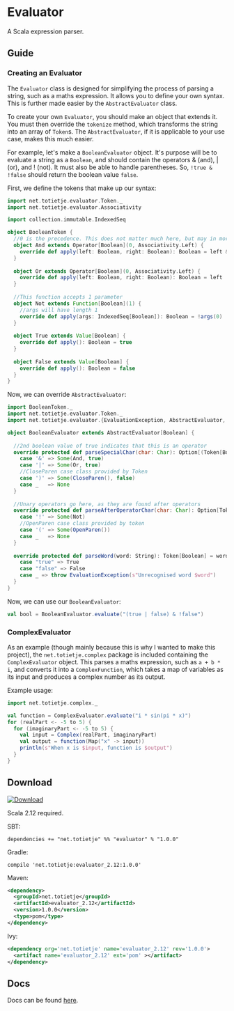 # Evaluator
A Scala expression parser.

## Guide

### Creating an Evaluator

The `Evaluator` class is designed for simplifying the process of parsing a string, such as a maths expression. It
allows you to define your own syntax. This is further made easier by the `AbstractEvaluator` class.

To create your own `Evaluator`, you should make an object that extends it. You must then override the `tokenize`
method, which transforms the string into an array of `Token`s. The `AbstractEvaluator`, if it is applicable to your
use case, makes this much easier.

For example, let's make a `BooleanEvaluator` object. It's purpose will be to evaluate a string as a `Boolean`, and
should contain the operators & (and), | (or), and ! (not). It must also be able to handle parentheses. So,
`!true & !false` should return the boolean value `false`.

First, we define the tokens that make up our syntax:

```scala
import net.totietje.evaluator.Token._
import net.totietje.evaluator.Associativity

import collection.immutable.IndexedSeq

object BooleanToken {
  //0 is the precedence. This does not matter much here, but may in more complicated examples.
  object And extends Operator[Boolean](0, Associativity.Left) {
    override def apply(left: Boolean, right: Boolean): Boolean = left & right
  }
  
  object Or extends Operator[Boolean](0, Associativity.Left) {
    override def apply(left: Boolean, right: Boolean): Boolean = left | right
  }
  
  //This function accepts 1 parameter
  object Not extends Function[Boolean](1) {
    //args will have length 1 
    override def apply(args: IndexedSeq[Boolean]): Boolean = !args(0)
  }
  
  object True extends Value[Boolean] {
    override def apply(): Boolean = true
  }
  
  object False extends Value[Boolean] {
    override def apply(): Boolean = false
  }
}
```

Now, we can override `AbstractEvaluator`:

```scala
import BooleanToken._
import net.totietje.evaluator.Token._
import net.totietje.evaluator.{EvaluationException, AbstractEvaluator, Token}

object BooleanEvaluator extends AbstractEvaluator[Boolean] {
  
  //2nd boolean value of true indicates that this is an operator
  override protected def parseSpecialChar(char: Char): Option[(Token[Boolean], Boolean)] = char match {
    case '&' => Some(And, true)
    case '|' => Some(Or, true)
    //CloseParen case class provided by Token
    case ')' => Some(CloseParen(), false)
    case _   => None
  }
  
  //Unary operators go here, as they are found after operators
  override protected def parseAfterOperatorChar(char: Char): Option[Token[Boolean]] = char match {
    case '!' => Some(Not)
    //OpenParen case class provided by token
    case '(' => Some(OpenParen())
    case _   => None
  }
  
  override protected def parseWord(word: String): Token[Boolean] = word.toLowerCase match {
    case "true" => True
    case "false" => False
    case _ => throw EvaluationException(s"Unrecognised word $word")
  }
}
```

Now, we can use our `BooleanEvaluator`:

```scala
val bool = BooleanEvaluator.evaluate("(true | false) & !false")
```

### ComplexEvaluator

As an example (though mainly because this is why I wanted to make this project), the `net.totietje.complex` package is
included containing the `ComplexEvaluator` object. This parses a maths expression, such as `a + b * i`, and
converts it into a `ComplexFunction`, which takes a map of variables as its input and produces a complex number
as its output.

Example usage:

```scala
import net.totietje.complex._

val function = ComplexEvaluator.evaluate("i * sin(pi * x)")
for (realPart <- -5 to 5) {
  for (imaginaryPart <- -5 to 5) {
    val input = Complex(realPart, imaginaryPart)
    val output = function(Map("x" -> input))
    println(s"When x is $input, function is $output")
  }
}
```

## Download

[ ![Download](https://api.bintray.com/packages/totietje/maven/evaluator/images/download.svg) ](https://bintray.com/totietje/maven/evaluator/_latestVersion)

Scala 2.12 required.

SBT:

```
dependencies += "net.totietje" %% "evaluator" % "1.0.0"
```

Gradle:
```
compile 'net.totietje:evaluator_2.12:1.0.0'
```

Maven:

```xml
<dependency>
  <groupId>net.totietje</groupId>
  <artifactId>evaluator_2.12</artifactId>
  <version>1.0.0</version>
  <type>pom</type>
</dependency>
```

Ivy:

```xml
<dependency org='net.totietje' name='evaluator_2.12' rev='1.0.0'>
  <artifact name='evaluator_2.12' ext='pom' ></artifact>
</dependency>
```

## Docs

Docs can be found [here](https://totietje.github.io/Evaluator/docs/net/totietje/evaluator/index.html).